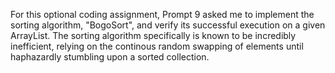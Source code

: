 For this optional coding assignment, Prompt 9 asked me to implement the sorting algorithm, "BogoSort", and verify its successful execution on a given ArrayList. The sorting algorithm specifically is known to be incredibly inefficient, relying on the continous random swapping of elements until haphazardly stumbling upon a sorted collection. 

